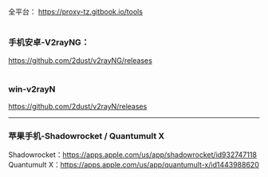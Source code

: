全平台：
https://proxy-tz.gitbook.io/tools
#
### 手机安卓-V2rayNG：
https://github.com/2dust/v2rayNG/releases
#
### win-v2rayN
https://github.com/2dust/v2rayN/releases

---

### 苹果手机-Shadowrocket / Quantumult X
Shadowrocket：https://apps.apple.com/us/app/shadowrocket/id932747118
Quantumult X：https://apps.apple.com/us/app/quantumult-x/id1443988620










